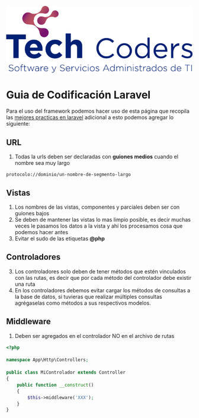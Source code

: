 ![TechCoders](logo.png)
# Guia de Codificación Laravel

Para el uso del framework podemos hacer uso de esta página que recopila las
[mejores practicas en laravel](https://www.laravelbestpractices.com) adicional a esto podemos agregar lo siguiente:

## URL

1. Todas la urls deben ser declaradas con **guiones medios** cuando el nombre sea muy largo

```
protocolo://dominio/un-nombre-de-segmento-largo
```

## Vistas

1. Los nombres de las vistas, componentes y parciales deben ser con guiones bajos
2. Se deben de mantener las vistas lo mas limpio posible, es decir muchas veces le pasamos los datos a la vista y ahí los procesamos cosa que podemos hacer antes
3. Evitar el sudo de las etiquetas **@php**

## Controladores

3. Los controladores solo deben de tener métodos que estén vinculados con las rutas, es decir que por cada método del controlador
debe existir una ruta
4. En los controladores debemos evitar cargar los métodos de consultas a la base de datos, si tuvieras que realizar múltiples consultas
agrégaselas como métodos a sus respectivos modelos.

## Middleware

1. Deben ser agregados en el controlador NO en el archivo de rutas

```php
<?php

namespace App\Http\Controllers;

public class MiControlador extends Controller
{
    public function __construct()
    {
        $this->middleware('XXX');
    }
}
```